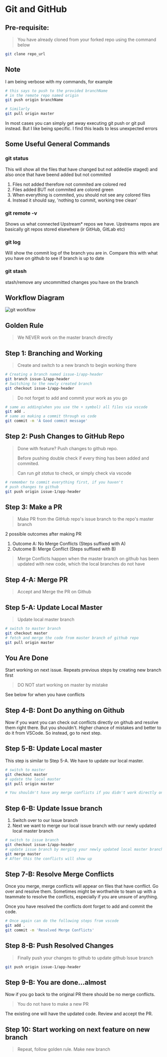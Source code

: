 # Git and GitHub

## Pre-requisite:

> You have already cloned from your forked repo using the command below

```bash
git clone repo_url
```

## Note

I am being verbose with my commands, for example

```bash
# this says to push to the provided branchName
# in the remote repo named origin
git push origin branchName

# Similarly
git pull origin master
```

In most cases you can simply get away executing git push or git pull instead. But I like being specific. I find this leads to less unexpected errors

## Some Useful General Commands

### git status

This will show all the files that have changed but not added(ie staged) and also once that have beend added but not commited

1. Files not added therefore not commited are colored red
2. Files added BUT not commited are colored green
3. When everything is commited, you should not see any colored files
4. Instead it should say, 'nothing to commit, working tree clean'

### git remote -v

Shows us what connected Upstream\* repos we have. Upstreams repos are basically git repos stored elsewhere (ir GitHub, GitLab etc)

### git log

Will show the commit log of the branch you are in. Compare this with what you have on github to see if branch is up to date

### git stash

stash/remove any uncommitted changes you have on the branch

## Workflow Diagram

![git workflow](./git-github-workflow.png)

## Golden Rule

> We NEVER work on the master branch directly

## Step 1: Branching and Working

> Create and switch to a new branch to begin working there

```bash
# Creating a branch named issue-1/app-header
git branch issue-1/app-header
# Switching to the newly created branch
git checkout issue-1/app-header
```

> Do not forget to add and commit your work as you go

```bash
# same as adding(when you use the + symbol) all files via vscode
git add .
# same as making a commit through vs code
git commit -m 'A Good commit message'

```

## Step 2: Push Changes to GitHub Repo

> Done with feature? Push changes to github repo.
>
> Before pushing double check if every thing has been added and commited.
>
> Can run <em>git status</em> to check, or simply check via vscode

```bash
# remember to commit everything first, if you haven't
# push changes to github
git push origin issue-1/app-header
```

## Step 3: Make a PR

> Make PR from the GitHub repo's issue branch to the repo's master branch

2 possible outcomes after making PR

1. Outcome A: No Merge Conflicts (Steps suffixed with A)
2. Outcome B: Merge Conflict (Steps suffixed with B)

> Merge Conflicts happen when the master branch on github has been updated with new code, which the local branches do not have

## Step 4-A: Merge PR

> Accept and Merge the PR on Github

## Step 5-A: Update Local Master

> Update local master branch

```bash
# switch to master branch
git checkout master
# fetch and merge the code from master branch of github repo
git pull origin master
```

## You Are Done

Start working on next issue.
Repeats previous steps by creating new branch first

> DO NOT start working on master by mistake

See below for when you have conflicts

## Step 4-B: Dont Do anything on Github

Now if you want you can check out conflicts directly on github and resolve them right there. But you shouldn't. Higher chance of mistakes and better to do it from VSCode. So instead, go to next step.

## Step 5-B: Update Local master

This step is similar to Step 5-A. We have to update our local master.

```bash
# switch to master
git checkout master
# update the local master
git pull origin master

# You shouldn't have any merge conflicts if you didn't work directly on master
```

## Step 6-B: Update Issue branch

1. Switch over to our Issue branch
2. Next we want to merge our local issue branch with our newly updated local master branch

```bash
# switch to issue branch
git checkout issue-1/app-header
# update issue branch by merging your newly updated local master branch
git merge master
# After this the conflicts will show up
```

## Step 7-B: Resolve Merge Conflicts

Once you merge, merge conflicts will appear on files that have conflict. Go over and resolve them. Sometimes might be worthwhile to team up with a teammate to resolve the conflicts, especially if you are unsure of anything.

Once you have resolved the conflicts dont forget to add and commit the code.

```bash
# Once again can do the following steps from vscode
git add .
git commit -m 'Resolved Merge Conflicts'
```

## Step 8-B: Push Resolved Changes

> Finally push your changes to github to update github Issue branch

```bash
git push origin issue-1/app-header
```

## Step 9-B: You are done...almost

Now if you go back to the original PR there should be no merge conflicts.

> You do not have to make a new PR

The existing one will have the updated code. Review and accept the PR.

## Step 10: Start working on next feature on new branch

> Repeat, follow golden rule. Make new branch

